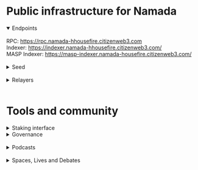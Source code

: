 # Public infrastructure for Namada

<details open>
  <summary>Endpoints</summary>
  <br>
  RPC: <a href="https://rpc.namada-housefire.citizenweb3.com">https://rpc.namada-hhousefire.citizenweb3.com</a><br>
  Indexer: <a href="https://indexer.namada-housefire.citizenweb3.com/">https://indexer.namada-hhousefire.citizenweb3.com/</a><br>
  MASP Indexer: <a href="https://masp-indexer.namada-housefire.citizenweb3.com/">https://masp-indexer.namada-housefire.citizenweb3.com/</a>
</details>
<br>
<details>
  <summary>Seed</summary>
  tcp://1dae6535bf5e4663ccb7c7294c129221b6018d22@168.119.37.164:26656
</details>
<br>
<details>
  <summary>Relayers</summary>
</details>
<br>


# Tools and community

<details>
  <summary>Staking interface</summary>
<a href="https://namadillo-housefire.citizenweb3.com/">https://namadillo.citizenweb3.com/</a><br>
</details>
<details>
  <summary>Governance</summary>
  <a href="https://explorer75.org/namada-housefire/proposals">Voting History</a><br>
</details>
<br>
<details>
  <summary>Podcasts</summary>
  <a href="https://www.citizenweb3.com/chrisgoes">Privacy Semantics, the Conception of Law and Money with Chris Goes </a><br>
</details>
<br>
<details>
  <summary>Spaces, Lives and Debates</summary>
  <a href="https://www.youtube.com/watch?v=n4ZvhwsCfNg">Privacy</a><br>
</details>

